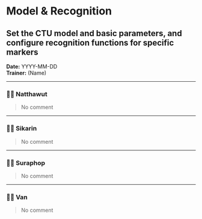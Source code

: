 # Model & Recognition
## Set the CTU model and basic parameters, and configure recognition functions for specific markers

**Date:** YYYY-MM-DD  
**Trainer:** (Name)

---


### 🧑‍💻 Natthawut
> No comment


---

### 🧑‍💻 Sikarin
> No comment


---

### 🧑‍💻 Suraphop
> No comment


---

### 🧑‍💻 Van
> No comment
